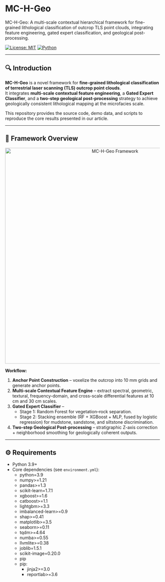# MC-H-Geo
MC-H-Geo: A multi-scale contextual hierarchical framework for fine-grained lithological classification of outcrop TLS point clouds, integrating feature engineering, gated expert classification, and geological post-processing.

[![License: MIT](https://img.shields.io/badge/License-MIT-blue.svg)](LICENSE)
[![Python](https://img.shields.io/badge/Python-3.9+-green.svg)]()

---

## 🔍 Introduction
**MC-H-Geo** is a novel framework for **fine-grained lithological classification of terrestrial laser scanning (TLS) outcrop point clouds**.  
It integrates **multi-scale contextual feature engineering**, a **Gated Expert Classifier**, and a **two-step geological post-processing** strategy to achieve geologically consistent lithological mapping at the microfacies scale.

This repository provides the source code, demo data, and scripts to reproduce the core results presented in our article.

---

## 📌 Framework Overview
<p align="center">
  <img src="docs/overall Framework.jpg" alt="MC-H-Geo Framework" width="700">
</p>

**Workflow:**
1. **Anchor Point Construction** – voxelize the outcrop into 10 mm grids and generate anchor points.  
2. **Multi-scale Contextual Feature Engine** – extract spectral, geometric, textural, frequency-domain, and cross-scale differential features at 10 cm and 30 cm scales.  
3. **Gated Expert Classifier** –  
   - Stage 1: Random Forest for vegetation–rock separation.  
   - Stage 2: Stacking ensemble (RF + XGBoost + MLP, fused by logistic regression) for mudstone, sandstone, and siltstone discrimination.  
4. **Two-step Geological Post-processing** – stratigraphic Z-axis correction + neighborhood smoothing for geologically coherent outputs.  

---

## ⚙️ Requirements
- Python 3.9+  
- Core dependencies (see `environment.yml`):
  - python=3.9
  - numpy>=1.21
  - pandas>=1.3
  - scikit-learn=1.7.1
  - xgboost>=1.6
  - catboost>=1.1
  - lightgbm>=3.3
  - imbalanced-learn>=0.9
  - shap>=0.41
  - matplotlib>=3.5
  - seaborn>=0.11
  - tqdm>=4.64
  - numba>=0.55
  - llvmlite>=0.38
  - joblib=1.5.1
  - scikit-image=0.20.0
  - pip
  - pip:
      - jinja2>=3.0
      - reportlab>=3.6  
